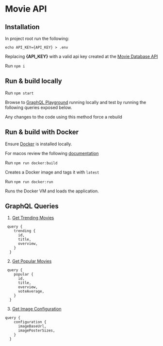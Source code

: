 # Movie API

## Installation

In project root run the following:

`echo API_KEY={API_KEY} > .env`

Replacing **{API_KEY}** with a valid api key created at the [Movie Database API](https://developers.themoviedb.org/3/getting-started/introduction)

Run `npm i`

## Run & build locally

Run `npm start`

Browse to [GraphQL Playground](http://localhost:4000/) running locally and test by running the following queries exposed below.

Any changes to the code using this method force a rebuild 

## Run & build with Docker

Ensure [Docker](https://docs.docker.com/get-docker/) is installed locally.

For macos review the following [documentation](https://runnable.com/docker/install-docker-on-macos)

Run `npm run docker:build`

Creates a Docker image and tags it with `latest`

Run `npm run docker:run` 

Runs the Docker VM and loads the application.

## GraphQL Queries

1. [Get Trending Movies](https://developers.themoviedb.org/3/trending/get-trending)

```
 query {
    trending {
      id,
      title,
      overview,
    }
  }
```

2. [Get Popular Movies](https://developers.themoviedb.org/3/movies/get-popular-movies)

```
 query {
    popular {
      id,
      title,
      overview,
      voteAverage,
    }
  }
```

3. [Get Image Configuration](https://developers.themoviedb.org/3/configuration/get-api-configuration)

```
query {
    configuration {
      imageBaseUrl,
      imagePosterSizes,
    }
  }

```



